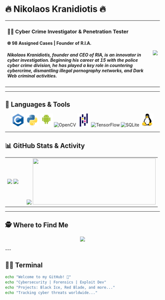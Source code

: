 # 🔥 Nikolaos Kranidiotis 🔥  

<table>
  <tr>
    <td>
      <h3>🕵️‍♂️ Cyber Crime Investigator & Penetration Tester</h3>
      <h4>🌐 98 Assigned Cases | Founder of <b>R.I.A.</b></h4>
      <h5> Nikolaos Kranidiotis, founder and CEO of RIA, is an innovator in cyber investigation. Beginning his career at 15 with the police cyber crime division, he has played a key role in countering cybercrime, dismantling illegal pornography networks, and Dark Web criminal activities.</h5>
    </td>
    <td style="padding-left: 20px;">
      <img src="https://media3.giphy.com/media/v1.Y2lkPTc5MGI3NjExNXp2aXp1emZoZWtyeGwycDAwMDFtaXR2Z3FjM2djN2RvaXUxandpOSZlcD12MV9pbnRlcm5hbF9naWZfYnlfaWQmY3Q9Zw/xsCevAab5ufj37BeGR/giphy.gif" width="450"/>
    </td>
  </tr>
</table>

---

## 🚀 Languages & Tools  
<p align="center">
  <img src="https://raw.githubusercontent.com/devicons/devicon/master/icons/c/c-original.svg" alt="C" width="42" height="42"/>
  <img src="https://raw.githubusercontent.com/devicons/devicon/master/icons/python/python-original.svg" alt="Python" width="42" height="42"/>
  <img src="https://raw.githubusercontent.com/devicons/devicon/master/icons/android/android-original-wordmark.svg" alt="Android" width="42" height="42"/>
  <img src="https://www.vectorlogo.zone/logos/opencv/opencv-icon.svg" alt="OpenCV" width="42" height="42"/>
  <img src="https://raw.githubusercontent.com/devicons/devicon/master/icons/pandas/pandas-original.svg" alt="Pandas" width="42" height="42"/>
  <img src="https://www.vectorlogo.zone/logos/tensorflow/tensorflow-icon.svg" alt="TensorFlow" width="42" height="42"/>
  <img src="https://www.vectorlogo.zone/logos/sqlite/sqlite-icon.svg" alt="SQLite" width="42" height="42"/>
  <img src="https://raw.githubusercontent.com/devicons/devicon/master/icons/linux/linux-original.svg" alt="Linux" width="42" height="42"/>
</p>

---
## 📊 GitHub Stats & Activity  
<p align="center">
  <table>
    <tr>
      <td>
        <img src="https://github-readme-stats.vercel.app/api?username=nkranidiotis&show_icons=true&theme=radical" height="150"/>
        <img src="https://github-readme-streak-stats.herokuapp.com/?user=nkranidiotis&theme=radical" height="150"/>
      </td>
      <td style="padding-left: 20px;">
        <img src="https://github-readme-stats.vercel.app/api/top-langs?username=nkranidiotis&show_icons=true&layout=compact&theme=radical" height="150"/>
        <img src="https://media3.giphy.com/media/v1.Y2lkPTc5MGI3NjExa3ZwaGNqeW93MnpnMHllZTlvNGo0N2h0YzZ1bmRkYm03YTduZDczdyZlcD12MV9pbnRlcm5hbF9naWZfYnlfaWQmY3Q9Zw/K25PVRA032Ues/giphy.gif" width="400" height="150"/>
      </td>
    </tr>
  </table>
</p>




---

## 🕵 Where to Find Me  
<p align="center">
  <a href="https://www.linkedin.com/in/nikolaos-kranidiotis/" target="_blank">
    <img src="https://img.shields.io/badge/-LinkedIn-0a77b6?style=for-the-badge&logo=linkedin&logoColor=white"/>
  </a>
</p>
---

## 🏴‍☠️ Terminal  
```bash
echo "Welcome to my GitHub! 🚀"
echo "Cybersecurity | Forensics | Exploit Dev"
echo "Projects: Black Ice, Red Blade, and more..."
echo "Tracking cyber threats worldwide..."
